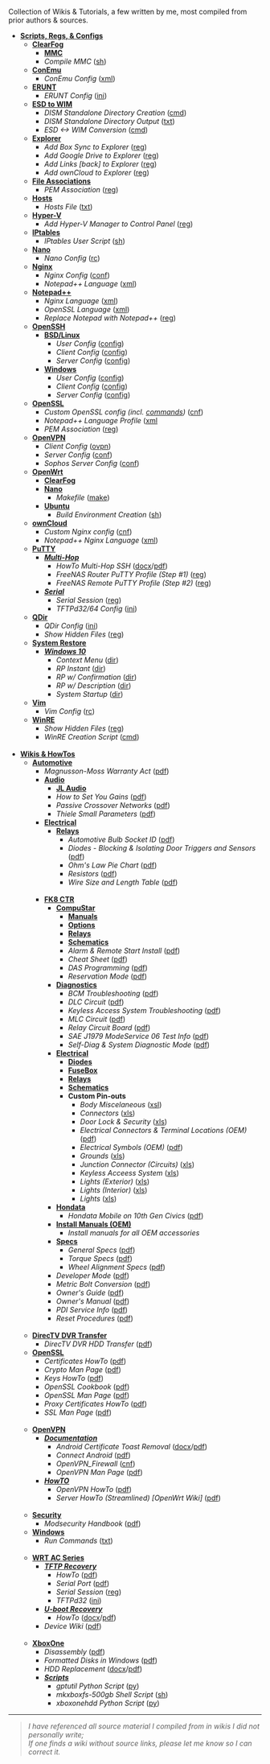 Collection of Wikis & Tutorials, a few written by me, most compiled from prior authors & sources.

* [**Scripts, Regs, & Configs**](https://github.com/JW0914/Wikis/tree/master/Scripts%2BConfigs)
  * [**ClearFog**](https://github.com/JW0914/Wikis/tree/master/ClearFog)
    * [**MMC**](https://github.com/JW0914/Wikis/tree/master/ClearFog/MMC)
    * _Compile MMC_ ([sh](https://github.com/JW0914/Wikis/blob/master/ClearFog/compile_mmc.sh))
  * [**ConEmu**](https://github.com/JW0914/Wikis/tree/master/Scripts%2BConfigs/ConEmu)
    * _ConEmu Config_ ([xml](https://github.com/JW0914/Wikis/blob/master/Scripts%2BConfigs/ConEmu/ConEmu.xml))
  * [**ERUNT**](https://github.com/JW0914/Wikis/tree/master/Scripts%2BConfigs/ERUNT)
    * _ERUNT Config_ ([ini](https://github.com/JW0914/Wikis/blob/master/Scripts%2BConfigs/ERUNT/ERUNT.ini))
  * [**ESD to WIM**](https://github.com/JW0914/Wikis/tree/master/Scripts%2BConfigs/ESD%20to%20WIM)
    * _DISM Standalone Directory Creation_ ([cmd](https://github.com/JW0914/Wikis/tree/master/Scripts%2BConfigs/ESD%20to%20WIM/DISM-Creation.cmd))
    * _DISM Standalone Directory Output_ ([txt](https://github.com/JW0914/Wikis/tree/master/Scripts%2BConfigs/ESD%20to%20WIM/DISM%20Directory%20Output.txt))
    * _ESD <-> WIM Conversion_ ([cmd](https://github.com/JW0914/Wikis/tree/master/Scripts%2BConfigs/ESD%20to%20WIM/ESD-2-WIM.cmd))
  * [**Explorer**](https://github.com/JW0914/Wikis/tree/master/Scripts%2BConfigs/Explorer)
    * _Add Box Sync to Explorer_ ([reg](https://github.com/JW0914/Wikis/tree/master/Scripts%2BConfigs/Explorer/Add-Box-to-Nav-Bar.reg))
    * _Add Google Drive to Explorer_ ([reg](https://github.com/JW0914/Wikis/tree/master/Scripts%2BConfigs/Explorer/Add-Google-Drive-to-Explorer.reg))
    * _Add Links [back] to Explorer_ ([reg](https://github.com/JW0914/Wikis/tree/master/Scripts%2BConfigs/Explorer/Add-Links-%5Bback%5D-to-Nav-Bar.reg))
    * _Add ownCloud to Explorer_ ([reg](https://github.com/JW0914/Wikis/tree/master/Scripts%2BConfigs/Explorer/Add-OwnCloud-to-Explorer.reg))
  * [**File Associations**](https://github.com/JW0914/Wikis/tree/master/Scripts%2BConfigs/File%20Associations)
    * _PEM Association_ ([reg](https://github.com/JW0914/Wikis/tree/master/Scripts%2BConfigs/File%20Associations/PEM%20Association.reg))
  * [**Hosts**](https://github.com/JW0914/Wikis/tree/master/Scripts%2BConfigs/Hosts)
    * _Hosts File_ ([txt](https://github.com/JW0914/Wikis/blob/master/Scripts%2BConfigs/Hosts/hosts))
  * [**Hyper-V**](https://github.com/JW0914/Wikis/tree/master/Scripts%2BConfigs/Hyper-V)
    * _Add Hyper-V Manager to Control Panel_ ([reg](https://github.com/JW0914/Wikis/tree/master/Scripts%2BConfigs/Hyper-V/Add_Hyper-V_Manager_to_Control%20Panel.reg))
  * [**IPtables**](https://github.com/JW0914/Wikis/tree/master/Scripts%2BConfigs/IPtables)
    * _IPtables User Script_ ([sh](https://github.com/JW0914/Wikis/tree/master/Scripts%2BConfigs/IPtables/iptables_user-firewall.sh))
  * [**Nano**](https://github.com/JW0914/Wikis/blob/master/Scripts%2BConfigs/Nano)
    * _Nano Config_ ([rc](https://github.com/JW0914/Wikis/blob/master/Scripts%2BConfigs/Nano/.nanorc))
  * [**Nginx**](https://github.com/JW0914/Wikis/tree/master/Scripts%2BConfigs/Nginx)
    * _Nginx Config_ ([conf](https://github.com/JW0914/Wikis/tree/master/Scripts%2BConfigs/Nginx/nginx.conf))
    * _Notepad++ Language_ ([xml](https://github.com/JW0914/Wikis/tree/master/Scripts%2BConfigs/Nginx/Notepad%2B%2B_Nginx_Lang.xml))
  * [**Notepad++**](https://github.com/JW0914/Wikis/tree/master/Scripts%2BConfigs/Notepad%2B%2B)
    * _Nginx Language_ ([xml](https://github.com/JW0914/Wikis/tree/master/Scripts%2BConfigs/Notepad%2B%2B/Nginx%20%20Language%20Profile.xml))
    * _OpenSSL Language_ ([xml](https://github.com/JW0914/Wikis/tree/master/Scripts%2BConfigs/Notepad%2B%2B/OpenSSL%20Language%20Profile.xml))
    * _Replace Notepad with Notepad++_ ([reg](https://github.com/JW0914/Wikis/tree/master/Scripts%2BConfigs/Notepad%2B%2B/Replace-Notepad-with-Notepad%2B%2B.reg))
  * [**OpenSSH**](https://github.com/JW0914/Wikis/tree/master/Scripts%2BConfigs/OpenSSH)
    * [**BSD/Linux**](https://github.com/JW0914/Wikis/tree/master/Scripts%2BConfigs/OpenSSH/BSD-Linux)
      * _User Config_ ([config](https://github.com/JW0914/Wikis/tree/master/Scripts%2BConfigs/OpenSSH/config))
      * _Client Config_ ([config](https://github.com/JW0914/Wikis/tree/master/Scripts%2BConfigs/OpenSSH/ssh_config))
      * _Server Config_ ([config](https://github.com/JW0914/Wikis/tree/master/Scripts%2BConfigs/OpenSSH/sshd_config))
    * [**Windows**](https://github.com/JW0914/Wikis/tree/master/Scripts%2BConfigs/OpenSSH/Windows)
      * _User Config_ ([config](https://github.com/JW0914/Wikis/tree/master/Scripts%2BConfigs/OpenSSH/config%20(Win32-OpenSSH)))
      * _Client Config_ ([config](https://github.com/JW0914/Wikis/tree/master/Scripts%2BConfigs/OpenSSH/ssh_config%20(Win32-OpenSSH)))
      * _Server Config_ ([config](https://github.com/JW0914/Wikis/tree/master/Scripts%2BConfigs/OpenSSH/sshd_config%20(Win32-OpenSSH)))
  * [**OpenSSL**](https://github.com/JW0914/Wikis/tree/master/Scripts%2BConfigs/OpenSSL)
    * _Custom OpenSSL config (incl. [commands](https://github.com/JW0914/Wikis/tree/master/Scripts%2BConfigs/OpenSSL/ReadMe.md))_ ([cnf](https://github.com/JW0914/Wikis/tree/master/Scripts%2BConfigs/OpenSSL/openssl.cnf))
    * _Notepad++ Language Profile_ ([xml](https://github.com/JW0914/Wikis/tree/master/Scripts%2BConfigs/OpenSSL/Notepad%2B%2B%20OpenSSL%20Language%20Profile.xml)
    * _PEM Association_ ([reg](https://github.com/JW0914/Wikis/tree/master/Scripts%2BConfigs/OpenSSL/PEM%20Association.reg))
  * [**OpenVPN**](https://github.com/JW0914/Wikis/tree/master/Scripts%2BConfigs/OpenVPN)
    * _Client Config_ ([ovpn](https://github.com/JW0914/Wikis/tree/master/Scripts%2BConfigs/OpenVPN/Client.ovpn))
    * _Server Config_ ([conf](https://github.com/JW0914/Wikis/tree/master/Scripts%2BConfigs/OpenVPN/OpenVPN-Server.conf))
    * _Sophos Server Config_ ([conf](https://github.com/JW0914/Wikis/tree/master/Scripts%2BConfigs/OpenVPN/openvpn.conf-default))
  * [**OpenWrt**](https://github.com/JW0914/Wikis/tree/master/Scripts%2BConfigs/LEDE)
    * [**ClearFog**](https://github.com/JW0914/Wikis/tree/master/ClearFog)
    * [**Nano**](https://github.com/JW0914/Wikis/tree/master/Scripts%2BConfigs/LEDE/Nano)
      * _Makefile_ ([make](https://github.com/JW0914/Wikis/tree/master/Scripts%2BConfigs/LEDE/Nano/Makefile))
    * [**Ubuntu**](https://github.com/JW0914/Wikis/tree/master/Scripts%2BConfigs/LEDE)
      * _Build Environment Creation_ ([sh](https://github.com/JW0914/Wikis/tree/master/Scripts%2BConfigs/LEDE/lede-build.sh))
  * [**ownCloud**](https://github.com/JW0914/Wikis/tree/master/Scripts%2BConfigs/ownCloud)
    * _Custom Nginx config_ ([cnf](https://github.com/JW0914/Wikis/tree/master/Scripts%2BConfigs/ownCloud/nginx.conf))
    * _Notepad++ Nginx Language_ ([xml](https://github.com/JW0914/Wikis/tree/master/Scripts%2BConfigs/ownCloud/Notepad%2B%2B_Nginx_Lang.xml))
  * [**PuTTY**](https://github.com/JW0914/Wikis/tree/master/Scripts%2BConfigs/PuTTY)
    * [**_Multi-Hop_**](https://github.com/JW0914/Wikis/tree/master/Scripts%2BConfigs/PuTTY/Multi-Hop)
      * _HowTo Multi-Hop SSH_  ([docx](https://github.com/JW0914/Wikis/tree/master/Scripts%2BConfigs/PuTTY/Multi-Hop/How%20To%20Multi-Hop%20SSH.docx)/[pdf](https://github.com/JW0914/Wikis/tree/master/Scripts%2BConfigs/PuTTY/Multi-Hop/How%20To%20Multi-Hop%20SSH.pdf))
      * _FreeNAS Router PuTTY Profile (Step #1)_ ([reg](https://github.com/JW0914/Wikis/tree/master/Scripts%2BConfigs/PuTTY/Multi-Hop/PuTTY_Profile_OpenWRT_Remote.reg))
      * _FreeNAS Remote PuTTY Profile (Step #2)_ ([reg](https://github.com/JW0914/Wikis/tree/master/Scripts%2BConfigs/PuTTY/Multi-Hop/PuTTY_Profile_FreeNAS_Remote_Multi-hop.reg))
    * [**_Serial_**](https://github.com/JW0914/Wikis/tree/master/Scripts%2BConfigs/PuTTY/Serial)
      * _Serial Session_ ([reg](https://github.com/JW0914/Wikis/tree/master/Scripts%2BConfigs/PuTTY/Serial/Putty-Serial-Session.reg))
      * _TFTPd32/64 Config_ ([ini](https://github.com/JW0914/Wikis/tree/master/Scripts%2BConfigs/PuTTY/Serial/tftpd32.ini))
  * [**QDir**](https://github.com/JW0914/Wikis/tree/master/Scripts%2BConfigs/QDir)
    * _QDir Config_ ([ini](https://github.com/JW0914/Wikis/tree/master/Scripts%2BConfigs/QDir/Q-Dir.ini))
    * _Show Hidden Files_ ([reg](https://github.com/JW0914/Wikis/tree/master/Scripts%2BConfigs/QDir/ShowHiddenFiles.reg))
  * [**System Restore**](https://github.com/JW0914/Wikis/tree/master/Scripts%2BConfigs/System%20Restore)
    * [**_Windows 10_**](https://github.com/JW0914/Wikis/tree/master/Scripts%2BConfigs/System%20Restore/Windows%2010)
      * _Context Menu_ ([dir](https://github.com/JW0914/Wikis/tree/master/Scripts%2BConfigs/System%20Restore/Windows%2010/Context%20Menu))
      * _RP Instant_ ([dir](https://github.com/JW0914/Wikis/tree/master/Scripts%2BConfigs/System%20Restore/Windows%2010/RP%20Instant))
      * _RP w/ Confirmation_ ([dir](https://github.com/JW0914/Wikis/tree/master/Scripts%2BConfigs/System%20Restore/Windows%2010/RP%20with%20Confirmation))
      * _RP w/ Description_ ([dir](https://github.com/JW0914/Wikis/tree/master/Scripts%2BConfigs/System%20Restore/Windows%2010/RP%20with%20Description))
      * _System Startup_ ([dir](https://github.com/JW0914/Wikis/tree/master/Scripts%2BConfigs/System%20Restore/Windows%2010/System%20Startup))
  * [**Vim**](https://github.com/JW0914/Wikis/blob/master/Scripts%2BConfigs/Vim)
    * _Vim Config_ ([rc](https://github.com/JW0914/Wikis/blob/master/Scripts%2BConfigs/Vim/.vimrc))
  * [**WinRE**](https://github.com/JW0914/Wikis/tree/master/Scripts%2BConfigs/QDir)
    * _Show Hidden Files_ ([reg](https://github.com/JW0914/Wikis/tree/master/Scripts%2BConfigs/QDir/ShowHiddenFiles.reg))
    * _WinRE Creation Script_ ([cmd](https://github.com/JW0914/Wikis/tree/master/Scripts%2BConfigs/WinRE/WinRE-Create.cmd)) <br><br>
* [**Wikis & HowTos**](https://github.com/JW0914/Wikis)
  * [**Automotive**](https://github.com/JW0914/Wikis/tree/master/Automotive)
    * _Magnusson-Moss Warranty Act_ ([pdf](https://github.com/JW0914/Wikis/blob/master/Automotive/Magnusson-Moss%20Warranty%20Act.pdf))
    * [**Audio**](https://github.com/JW0914/Wikis/tree/master/Automotive/Audio)
      * [**JL Audio**](https://github.com/JW0914/Wikis/tree/master/Automotive/Audio/JL%20Audio)
      * _How to Set You Gains_ ([pdf](https://github.com/JW0914/Wikis/blob/master/Automotive/Audio/How%20to%20Set%20Your%20Gains.pdf))
      * _Passive Crossover Networks_ ([pdf](https://github.com/JW0914/Wikis/blob/master/Automotive/Audio/Passive%20Crossover%20Networks.pdf))
      * _Thiele Small Parameters_ ([pdf](https://github.com/JW0914/Wikis/blob/master/Automotive/Audio/Thiele-Small%20Parameters.pdf))
    * [**Electrical**](https://github.com/JW0914/Wikis/tree/master/Automotive/Electrical)
      * [**Relays**](https://github.com/JW0914/Wikis/tree/master/Automotive/Electrical/Relays)
        * _Automotive Bulb Socket ID_ ([pdf](https://github.com/JW0914/Wikis/blob/master/Automotive/Electrical/Automotive%20Bulb%20Socket%20ID.pdf))
        * _Diodes - Blocking & Isolating Door Triggers and Sensors_ ([pdf](https://github.com/JW0914/Wikis/blob/master/Automotive/Electrical/Diodes%20-%20Blocking%20%26%20Isolating%20Door%20Triggers%20and%20Sensors.pdf))
        * _Ohm's Law Pie Chart_ ([pdf](https://github.com/JW0914/Wikis/blob/master/Automotive/Electrical/Ohm's%20Law%20Pie%20Chart.pdf))
        * _Resistors_ ([pdf](https://github.com/JW0914/Wikis/blob/master/Automotive/Electrical/Resistors.pdf))
        * _Wire Size and Length Table_ ([pdf](https://github.com/JW0914/Wikis/blob/master/Automotive/Electrical/Wire%20Size%20%26%20Length%20Table.pdf)) <br><br>
    * [**FK8 CTR**](https://github.com/JW0914/Wikis/tree/master/Automotive/FK8%20CTR)
      * [**CompuStar**](https://github.com/JW0914/Wikis/tree/master/Automotive/FK8%20CTR/Compustar)
        * [**Manuals**](https://github.com/JW0914/Wikis/tree/master/Automotive/FK8%20CTR/Compustar/Manuals)
        * [**Options**](https://github.com/JW0914/Wikis/tree/master/Automotive/FK8%20CTR/Compustar/Options)
        * [**Relays**](https://github.com/JW0914/Wikis/tree/master/Automotive/FK8%20CTR/Compustar/Relays)
        * [**Schematics**](https://github.com/JW0914/Wikis/tree/master/Automotive/FK8%20CTR/Compustar/Schematics)
        * _Alarm & Remote Start Install_ ([pdf](https://github.com/JW0914/Wikis/blob/master/Automotive/FK8%20CTR/Compustar/Alarm%20%26%20Remote%20Start%20Install.pdf))
        * _Cheat Sheet_ ([pdf](https://github.com/JW0914/Wikis/blob/master/Automotive/FK8%20CTR/Compustar/Cheat%20Sheet.pdf))
        * _DAS Programming_ ([pdf](https://github.com/JW0914/Wikis/blob/master/Automotive/FK8%20CTR/Compustar/DAS%20Programming.pdf))
        * _Reservation Mode_ ([pdf](https://github.com/JW0914/Wikis/blob/master/Automotive/FK8%20CTR/Compustar/Reservation%20Mode.pdf))
      * [**Diagnostics**](https://github.com/JW0914/Wikis/tree/master/Automotive/FK8%20CTR/Diagnostics)
        * _BCM Troubleshooting_ ([pdf](https://github.com/JW0914/Wikis/blob/master/Automotive/FK8%20CTR/Diagnostics/BCM%20Troubleshooting.pdf))
        * _DLC Circuit_ ([pdf](https://github.com/JW0914/Wikis/blob/master/Automotive/FK8%20CTR/Diagnostics/DLC%20Circuit.pdf))
        * _Keyless Access System Troubleshooting_ ([pdf](https://github.com/JW0914/Wikis/blob/master/Automotive/FK8%20CTR/Diagnostics/Keyless%20Access%20System%20Troubleshooting.pdf))
        * _MLC Circuit_ ([pdf](https://github.com/JW0914/Wikis/blob/master/Automotive/FK8%20CTR/Diagnostics/MIL%20Circuit.pdf))
        * _Relay Circuit Board_ ([pdf](https://github.com/JW0914/Wikis/blob/master/Automotive/FK8%20CTR/Diagnostics/Relay%20Circuit%20Board%20Removal%2C%20Installation%2C%20%26%20Test%20761.pdf))
        * _SAE J1979 ModeService 06 Test Info_ ([pdf](https://github.com/JW0914/Wikis/blob/master/Automotive/FK8%20CTR/Diagnostics/SAE%20J1979%20ModeService%2006%20Test%20Information.pdf))
        * _Self-Diag & System Diagnostic Mode_ ([pdf](https://github.com/JW0914/Wikis/blob/master/Automotive/FK8%20CTR/Diagnostics/Self-Diag%20%26%20System%20Diagnostic%20Mode.pdf))
      * [**Electrical**](https://github.com/JW0914/Wikis/tree/master/Automotive/FK8%20CTR/Electrical)
        * [**Diodes**](https://github.com/JW0914/Wikis/tree/master/Automotive/FK8%20CTR/Electrical/Diodes)
        * [**FuseBox**](https://github.com/JW0914/Wikis/tree/master/Automotive/FK8%20CTR/Electrical/FuseBox)
        * [**Relays**](https://github.com/JW0914/Wikis/tree/master/Automotive/FK8%20CTR/Electrical/Relays)
        * [**Schematics**](https://github.com/JW0914/Wikis/tree/master/Automotive/FK8%20CTR/Electrical/Schematics)
        * **Custom Pin-outs**
          * _Body Miscelaneous_ ([xsl](https://github.com/JW0914/Wikis/blob/master/Automotive/FK8%20CTR/Electrical/Body%20Miscelaneous.xlsx))
          * _Connectors_ ([xls](https://github.com/JW0914/Wikis/blob/master/Automotive/FK8%20CTR/Electrical/Connectors.xlsx))
          * _Door Lock & Security_ ([xls](https://github.com/JW0914/Wikis/blob/master/Automotive/FK8%20CTR/Electrical/Door%20Locks%20%26%20Security.xlsx))
          * _Electrical Connectors & Terminal Locations (OEM)_ ([pdf](https://github.com/JW0914/Wikis/blob/master/Automotive/FK8%20CTR/Electrical/Electrical%20Connectors%20%26%20Terminal%20Locations%20(OEM).pdf))
          * _Electrical Symbols (OEM)_ ([pdf](https://github.com/JW0914/Wikis/blob/master/Automotive/FK8%20CTR/Electrical/Electrical%20Symbols%20(OEM).pdf))
          * _Grounds_ ([xls](https://github.com/JW0914/Wikis/blob/master/Automotive/FK8%20CTR/Electrical/Grounds.xlsx))
          * _Junction Connector (Circuits)_ ([xls](https://github.com/JW0914/Wikis/blob/master/Automotive/FK8%20CTR/Electrical/Junction%20Connector%20(Circuits).pdf))
          * _Keyless Acceess System_ ([xls](https://github.com/JW0914/Wikis/blob/master/Automotive/FK8%20CTR/Electrical/Keyless%20Access%20System.xlsx))
          * _Lights (Exterior)_ ([xls](https://github.com/JW0914/Wikis/blob/master/Automotive/FK8%20CTR/Electrical/Lights%20(Exterior).xlsx))
          * _Lights (Interior)_ ([xls](https://github.com/JW0914/Wikis/blob/master/Automotive/FK8%20CTR/Electrical/Lights%20(Interior).xlsx))
          * _Lights_ ([xls](https://github.com/JW0914/Wikis/blob/master/Automotive/FK8%20CTR/Electrical/Lights.xlsx))
      * [**Hondata**](https://github.com/JW0914/Wikis/tree/master/Automotive/FK8%20CTR/Hondata)
        * _Hondata Mobile on 10th Gen Civics_ ([pdf](https://github.com/JW0914/Wikis/blob/master/Automotive/FK8%20CTR/Hondata/Hondata%20Mobile%20on%2010th%20Gen%20Civics.pdf))
      * [**Install Manuals (OEM)**](https://github.com/JW0914/Wikis/tree/master/Automotive/FK8%20CTR/Install%20Manuals%20(OEM))
        * _Install manuals for all OEM accessories_
      * [**Specs**](https://github.com/JW0914/Wikis/tree/master/Automotive/FK8%20CTR/Specs)
        * _General Specs_ ([pdf](https://github.com/JW0914/Wikis/blob/master/Automotive/FK8%20CTR/Specs/General%20Specs.pdf))
        * _Torque Specs_ ([pdf](https://github.com/JW0914/Wikis/blob/master/Automotive/FK8%20CTR/Specs/Torque%20Specs.pdf))
        * _Wheel Alignment Specs_ ([pdf](https://github.com/JW0914/Wikis/blob/master/Automotive/FK8%20CTR/Specs/Wheel%20Alignment%20Specs.pdf))
      * _Developer Mode_ ([pdf](https://github.com/JW0914/Wikis/blob/master/Automotive/FK8%20CTR/Developer%20Mode.pdf))
      * _Metric Bolt Conversion_ ([pdf](https://github.com/JW0914/Wikis/blob/master/Automotive/Metric%20Bolt%20Conversion.pdf))
      * _Owner's Guide_ ([pdf](https://github.com/JW0914/Wikis/blob/master/Automotive/FK8%20CTR/Owner's%20Guide.pdf))
      * _Owner's Manual_ ([pdf](https://github.com/JW0914/Wikis/blob/master/Automotive/FK8%20CTR/Owner's%20Manual.pdf))
      * _PDI Service Info_ ([pdf](https://github.com/JW0914/Wikis/blob/master/Automotive/FK8%20CTR/PDI%20Service%20Info.pdf))
      * _Reset Procedures_ ([pdf](https://github.com/JW0914/Wikis/blob/master/Automotive/FK8%20CTR/Reset%20Procedures.pdf)) <br><br>
  * [**DirecTV DVR Transfer**](https://github.com/JW0914/Wikis/tree/master/DirecTV-DVR-Transfer)
    * _DirecTV DVR HDD Transfer_ ([pdf](https://github.com/JW0914/Wikis/blob/32de2e17f45c2c39b45f2dda15544ffc5d19bbc9/docs/pdf/DirecTV_DVR_HDD_Transfer.pdf))
  * [**OpenSSL**](https://github.com/JW0914/Wikis/tree/master/OpenSSL)
    * _Certificates HowTo_ ([pdf](https://github.com/JW0914/Wikis/tree/master/OpenSSL/Certificates%20HowTo.pdf))
    * _Crypto Man Page_ ([pdf](https://github.com/JW0914/Wikis/tree/master/OpenSSL/Crypto%20Man%20Page%20-%20OpenSSL%20Cryptographic%20Library.pdf))
    * _Keys HowTo_ ([pdf](https://github.com/JW0914/Wikis/tree/master/OpenSSL/Keys%20HowTo.pdf))
    * _OpenSSL Cookbook_ ([pdf](https://github.com/JW0914/Wikis/tree/master/OpenSSL/OpenSSL%20Cookbook.pdf))
    * _OpenSSL Man Page_ ([pdf](https://github.com/JW0914/Wikis/tree/master/OpenSSL/OpenSSL%20Man%20Page.pdf))
    * _Proxy Certificates HowTo_ ([pdf](https://github.com/JW0914/Wikis/tree/master/OpenSSL/Proxy%20Certificates%20HowTo.pdf))
    * _SSL Man Page_ ([pdf](https://github.com/JW0914/Wikis/tree/master/OpenSSL/SSL%20Man%20Page%20-%20TLS%20library%20%5BOpenSSL%5D.pdf)) <br><br>
  * [**OpenVPN**](https://github.com/JW0914/Wikis/tree/master/OpenVPN)
    * [**_Documentation_**](https://github.com/JW0914/Wikis/tree/master/OpenVPN/Documentation)
      * _Android Certificate Toast Removal_ ([docx](https://github.com/JW0914/Wikis/tree/master/OpenVPN/Documentation/Android%20Certificate%20Toast%20Removal.docx)/[pdf](https://github.com/JW0914/Wikis/tree/master/OpenVPN/Documentation/Android%20Certificate%20Toast%20Removal.pdf))
      * _Connect Android_ ([pdf](https://github.com/JW0914/Wikis/tree/master/OpenVPN/Documentation/OpenVPN%20Connect%20Android.pdf))
      * _OpenVPN_Firewall_ ([cnf](https://github.com/JW0914/Wikis/tree/master/OpenVPN/Documentation/OpenVPN%20Firewall.cnf))
      * _OpenVPN Man Page_ ([pdf](https://github.com/JW0914/Wikis/tree/master/OpenVPN/Documentation/OpenVPN%20Man%20Page.pdf))
    * [**_HowTO_**](https://github.com/JW0914/Wikis/tree/master/OpenVPN/HowTO)
      * _OpenVPN HowTo_ ([pdf](https://github.com/JW0914/Wikis/tree/master/OpenVPN/HowTO/OpenVPN%20HowTO.pdf))
      * _Server HowTo (Streamlined) [OpenWrt Wiki]_ ([pdf](https://github.com/JW0914/Wikis/tree/master/OpenVPN/HowTO/OpenVPN%20Server%20HowTo%20(Streamlined)%20%5BOpenWrt%20Wiki%5D.pdf)) <br><br>
  * [**Security**](https://github.com/JW0914/Wikis/tree/master/Security)
    * _Modsecurity Handbook_ ([pdf](https://github.com/JW0914/Wikis/tree/master/Security/ModSecurity/Modsecurity%20Handbook.pdf))
  * [**Windows**](https://github.com/JW0914/Wikis/tree/master/Windows/Run)
    * _Run Commands_ ([txt](https://github.com/JW0914/Wikis/blob/master/Windows/Run/Commands.txt)) <br><br>
  * [**WRT AC Series**](https://github.com/JW0914/Wikis/tree/master/WRT-AC-Series)
    * [**_TFTP Recovery_**](https://github.com/JW0914/Wikis/tree/master/WRT-AC-Series/TFTP%20Recovery)
      * _HowTo_ ([pdf](https://github.com/JW0914/Wikis/tree/master/WRT-AC-Series/TFTP%20Recovery/TFTP%20Recovery.pdf))
      * _Serial Port_ ([pdf](https://github.com/JW0914/Wikis/tree/master/WRT-AC-Series/TFTP%20Recovery/WRT1X00AC(S)%20Serial%20Port.pdf))
      * _Serial Session_ ([reg](https://github.com/JW0914/Wikis/tree/master/WRT-AC-Series/TFTP%20Recovery/Putty-Serial-Session.reg))
      * _TFTPd32_ ([ini](https://github.com/JW0914/Wikis/tree/master/WRT-AC-Series/TFTP%20Recovery/tftpd32.ini))		
    * [**_U-boot Recovery_**](https://github.com/JW0914/Wikis/tree/master/WRT-AC-Series/U-boot%20Recovery)
      * _HowTo_ ([docx](https://github.com/JW0914/Wikis/tree/master/WRT-AC-Series/U-boot%20Recovery/u-Boot%20Recovery.docx)/[pdf](https://github.com/JW0914/Wikis/tree/master/WRT-AC-Series/U-boot%20Recovery/u-Boot%20Recovery.pdf))
    * _Device Wiki_ ([pdf](https://github.com/JW0914/Wikis/tree/master/WRT-AC-Series/WRT1X00AC(S)%20Wiki.pdf)) <br><br>
  * [**XboxOne**](https://github.com/JW0914/Wikis/tree/master/XboxOne)
    * _Disassembly_ ([pdf](https://github.com/JW0914/Wikis/tree/master/XboxOne/Xbox%20One%20Disassembly.pdf))
    * _Formatted Disks in Windows_ ([pdf](https://github.com/JW0914/Wikis/tree/master/XboxOne/Xbox%20One%20Formatted%20Disks%20in%20Windows.pdf))
    * _HDD Replacement_ ([docx](https://github.com/JW0914/Wikis/tree/master/XboxOne/Xbox%20One%20HDD%20Replacement.docx)/[pdf](https://github.com/JW0914/Wikis/tree/master/XboxOne/Xbox%20One%20HDD%20Replacement.pdf))
    * [**_Scripts_**](https://github.com/JW0914/Wikis/tree/master/XboxOne/Scripts)
      *	_gptutil Python Script_ ([py](https://github.com/JW0914/Wikis/tree/master/XboxOne/Scripts/gptutil.py))
      *	_mkxboxfs-500gb Shell Script_ ([sh](https://github.com/JW0914/Wikis/tree/master/XboxOne/Scripts/mkxboxfs-500gb.sh))
      * _xboxonehdd Python Script_ ([py](https://github.com/JW0914/Wikis/tree/master/XboxOne/Scripts/xboxonehdd.py))


---
> _I have referenced all source material I compiled from in wikis I did not personally write;           
>          If one finds a wiki without source links, please let me know so I can correct it._
